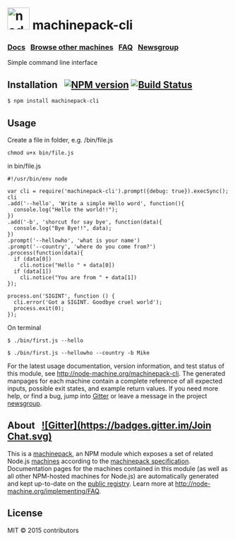 <h1>
  <a href="http://node-machine.org" title="Node-Machine public registry"><img alt="node-machine logo" title="Node-Machine Project" src="http://node-machine.org/images/machine-anthropomorph-for-white-bg.png" width="50" /></a>
  machinepack-cli
</h1>

### [Docs](http://node-machine.org/machinepack-cli) &nbsp; [Browse other machines](http://node-machine.org/machinepacks) &nbsp;  [FAQ](http://node-machine.org/implementing/FAQ)  &nbsp;  [Newsgroup](https://groups.google.com/forum/?hl=en#!forum/node-machine)

Simple command line interface


## Installation &nbsp; [![NPM version](https://badge.fury.io/js/machinepack-cli.svg)](http://badge.fury.io/js/machinepack-cli) [![Build Status](https://travis-ci.org/wi2/machinepack-cli.png?branch=master)](https://travis-ci.org/wi2/machinepack-cli)

```sh
$ npm install machinepack-cli
```

## Usage

Create a file in folder, e.g. /bin/file.js

```
chmod u+x bin/file.js
```

in bin/file.js
```
#!/usr/bin/env node

var cli = require('machinepack-cli').prompt({debug: true}).execSync();
cli
.add('--hello', 'Write a simple Hello word', function(){
  console.log("Hello the world!!");
})
.add('-b', 'shorcut for say bye', function(data){
  console.log("Bye Bye!!", data);
})
.prompt('--hellowho', 'what is your name')
.prompt('--country', 'where do you come from?')
.process(function(data){
  if (data[0])
    cli.notice("Hello " + data[0])
  if (data[1])
    cli.notice("You are from " + data[1])
});

process.on('SIGINT', function () {
  cli.error('Got a SIGINT. Goodbye cruel world');
  process.exit(0);
});

```
On terminal

``` $ ./bin/first.js --hello ```

``` $ ./bin/first.js --hellowho --country -b Mike ```




For the latest usage documentation, version information, and test status of this module, see <a href="http://node-machine.org/machinepack-cli" title="Simple command line interface (for node.js)">http://node-machine.org/machinepack-cli</a>.  The generated manpages for each machine contain a complete reference of all expected inputs, possible exit states, and example return values.  If you need more help, or find a bug, jump into [Gitter](https://gitter.im/node-machine/general) or leave a message in the project [newsgroup](https://groups.google.com/forum/?hl=en#!forum/node-machine).

## About  &nbsp; [![Gitter](https://badges.gitter.im/Join Chat.svg)](https://gitter.im/node-machine/general?utm_source=badge&utm_medium=badge&utm_campaign=pr-badge&utm_content=badge)

This is a [machinepack](http://node-machine.org/machinepacks), an NPM module which exposes a set of related Node.js [machines](http://node-machine.org/spec/machine) according to the [machinepack specification](http://node-machine.org/spec/machinepack).
Documentation pages for the machines contained in this module (as well as all other NPM-hosted machines for Node.js) are automatically generated and kept up-to-date on the <a href="http://node-machine.org" title="Public machine registry for Node.js">public registry</a>.
Learn more at <a href="http://node-machine.org/implementing/FAQ" title="Machine Project FAQ (for implementors)">http://node-machine.org/implementing/FAQ</a>.

## License

MIT &copy; 2015 contributors

